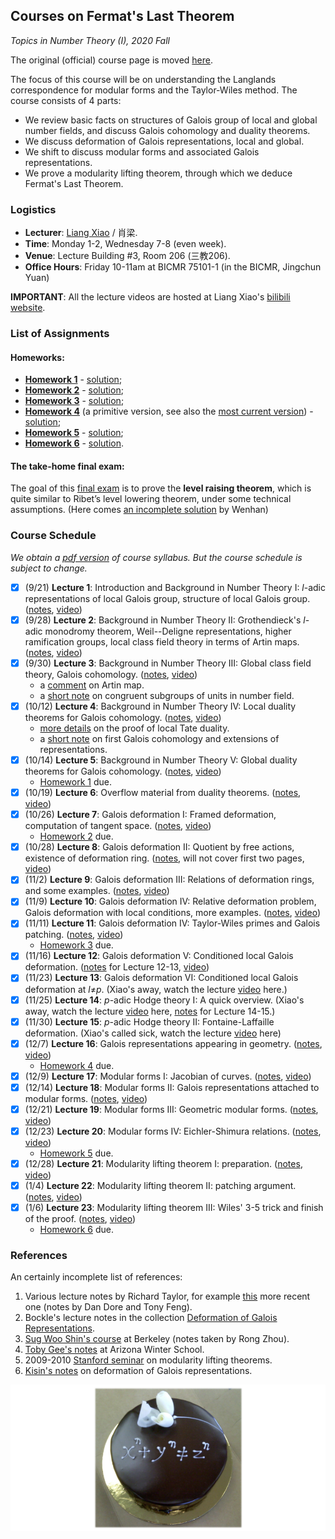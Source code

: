 ## Courses on Fermat's Last Theorem

_Topics in Number Theory (I), 2020 Fall_

The original (official) course page is moved [here](http://www.bicmr.pku.edu.cn/~lxiao/2020fall/2020fall.htm).

The focus of this course will be on understanding the Langlands correspondence for modular forms and the Taylor-Wiles method. The course consists of 4 parts:
  - We review basic facts on structures of Galois group of local and global number fields, and discuss Galois cohomology and duality theorems.
  - We discuss deformation of Galois representations, local and global.
  - We shift to discuss modular forms and associated Galois representations.
  - We prove a modularity lifting theorem, through which we deduce Fermat's Last Theorem.

### Logistics
- **Lecturer**: [Liang Xiao](http://faculty.bicmr.pku.edu.cn/~lxiao/index.htm) / 肖梁.
- **Time**: Monday 1-2, Wednesday 7-8 (even week).
- **Venue**: Lecture Building #3, Room 206 (三教206).
- **Office Hours**: Friday 10-11am at BICMR 75101-1 (in the BICMR, Jingchun Yuan)

**IMPORTANT**: All the lecture videos are hosted at Liang Xiao's [bilibili website](https://www.bilibili.com/video/BV17y4y127sG/).

### List of Assignments

#### Homeworks:
- [**Homework 1**](././Exercise1.pdf) - [solution](././Exercise1-soln.pdf);
- [**Homework 2**](././Exercise2.pdf) - [solution](././Exercise2-soln.pdf);
- [**Homework 3**](././Exercise3.pdf) - [solution](././Exercise3-soln.pdf);
- [**Homework 4**](././Exercise4-prim.pdf) (a primitive version, see also the [most current version](././Exercise4.pdf)) - [solution](././Exercise4-soln.pdf);
- [**Homework 5**](././Exercise5.pdf) - [solution](././Exercise5-soln.pdf);
- [**Homework 6**](././Exercise6.pdf) - [solution](././Exercise6-soln.pdf).

#### The take-home final exam:

The goal of this [final exam](././final-exam.pdf) is to prove the **level raising theorem**, which is quite similar to Ribet’s level lowering theorem, under some technical assumptions. (Here comes [an incomplete solution](././final-soln.pdf) by Wenhan)


### Course Schedule

_We obtain a [pdf version](././syllabus0.pdf) of course syllabus. But the course schedule is subject to change._

- [x] (9/21) **Lecture 1**: Introduction and Background in Number Theory I: _l_-adic representations of local Galois group, structure of local Galois group. ([notes](././Lecture1.pdf), [video](https://www.bilibili.com/video/BV17y4y127sG?p=1))
- [x] (9/28) **Lecture 2**: Background in Number Theory II: Grothendieck's _l_-adic monodromy theorem, Weil--Deligne representations, higher ramification groups, local class field theory in terms of Artin maps. ([notes](././Lecture2.pdf), [video](https://www.bilibili.com/video/BV17y4y127sG?p=2))
- [x] (9/30) **Lecture 3**: Background in Number Theory III: Global class field theory, Galois cohomology. ([notes](././Lecture3.pdf), [video](https://www.bilibili.com/video/BV17y4y127sG?p=3))
  - a [comment](././comment1.pdf) on Artin map.
  - a [short note](././comment2.pdf) on congruent subgroups of units in number field.
- [x] (10/12) **Lecture 4**: Background in Number Theory IV: Local duality theorems for Galois cohomology. ([notes](././Lecture4.pdf), [video](https://www.bilibili.com/video/BV17y4y127sG?p=4))
  - [more details](././comment3.pdf) on the proof of local Tate duality.
  - a [short note](././comment4.pdf) on first Galois cohomology and extensions of representations.
- [x] (10/14) **Lecture 5**: Background in Number Theory V: Global duality theorems for Galois cohomology. ([notes](././Lecture5.pdf), [video](https://www.bilibili.com/video/BV17y4y127sG?p=5))
  - [Homework 1](././Exercise1.pdf) due.
- [x] (10/19) **Lecture 6**: Overflow material from duality theorems. ([notes](././Lecture6.pdf), [video](https://www.bilibili.com/video/BV17y4y127sG?p=6))
- [x] (10/26) **Lecture 7**: Galois deformation I: Framed deformation, computation of tangent space. ([notes](././Lecture7.pdf), [video](https://www.bilibili.com/video/BV17y4y127sG?p=7))
  - [Homework 2](././Exercise2.pdf) due.
- [x] (10/28) **Lecture 8**: Galois deformation II: Quotient by free actions, existence of deformation ring. ([notes](././Lecture8.pdf), will not cover first two pages, [video](https://www.bilibili.com/video/BV17y4y127sG?p=8))
- [x] (11/2) **Lecture 9**: Galois deformation III: Relations of deformation rings, and some examples. ([notes](././Lecture9.pdf), [video](https://www.bilibili.com/video/BV17y4y127sG?p=9))
- [x] (11/9) **Lecture 10**: Galois deformation IV: Relative deformation problem, Galois deformation with local conditions, more examples. ([notes](././Lecture10.pdf), [video](https://www.bilibili.com/video/BV17y4y127sG?p=10))
- [x] (11/11) **Lecture 11**: Galois deformation IV: Taylor-Wiles primes and Galois patching. ([notes](././Lecture11.pdf), [video](https://www.bilibili.com/video/BV17y4y127sG?p=11))
  - [Homework 3](././Exercise3.pdf) due.
- [x] (11/16) **Lecture 12**: Galois deformation V: Conditioned local Galois deformation. ([notes](././Lecture12.pdf) for Lecture 12-13, [video](https://www.bilibili.com/video/BV17y4y127sG?p=12))
- [x] (11/23) **Lecture 13**: Galois deformation VI: Conditioned local Galois deformation at _l_≠_p_. (Xiao's away, watch the lecture [video](https://www.bilibili.com/video/BV17y4y127sG?p=13) here.)
- [x] (11/25) **Lecture 14**: _p_-adic Hodge theory I: A quick overview. (Xiao's away, watch the lecture [video](https://www.bilibili.com/video/BV17y4y127sG?p=14) here, [notes](././Lecture14.pdf) for Lecture 14-15.)
- [x] (11/30) **Lecture 15**: _p_-adic Hodge theory II: Fontaine-Laffaille deformation. (Xiao's called sick, watch the lecture [video](https://www.bilibili.com/video/BV17y4y127sG?p=15) here) 
- [x] (12/7) **Lecture 16**: Galois representations appearing in geometry. ([notes](././Lecture16.pdf), [video](https://www.bilibili.com/video/BV17y4y127sG?p=16))
  - [Homework 4](././Exercise4.pdf) due.
- [x] (12/9) **Lecture 17**: Modular forms I: Jacobian of curves. ([notes](././Lecture17.pdf), [video](https://www.bilibili.com/video/BV17y4y127sG?p=17))
- [x] (12/14) **Lecture 18**: Modular forms II: Galois representations attached to modular forms. ([notes](././Lecture18.pdf), [video](https://www.bilibili.com/video/BV17y4y127sG?p=18))
- [x] (12/21) **Lecture 19**: Modular forms III: Geometric modular forms. ([notes](././Lecture19.pdf), [video](https://www.bilibili.com/video/BV17y4y127sG?p=19))
- [x] (12/23) **Lecture 20**: Modular forms IV: Eichler-Shimura relations. ([notes](././Lecture20.pdf), [video](https://www.bilibili.com/video/BV17y4y127sG?p=20))
  - [Homework 5](././Exercise5.pdf) due.
- [x] (12/28) **Lecture 21**: Modularity lifting theorem I: preparation. ([notes](././Lecture21.pdf), [video](https://www.bilibili.com/video/BV17y4y127sG?p=21))
- [x] (1/4) **Lecture 22**: Modularity lifting theorem II: patching argument. ([notes](././Lecture22.pdf), [video](https://www.bilibili.com/video/BV17y4y127sG?p=22))
- [x] (1/6) **Lecture 23**: Modularity lifting theorem III: Wiles' 3-5 trick and finish of the proof. ([notes](././Lecture23.pdf), [video](https://www.bilibili.com/video/BV17y4y127sG?p=23))
  - [Homework 6](././Exercise6.pdf) due.


### References

An certainly incomplete list of references:
1. Various lecture notes by Richard Taylor, for example [this](https://www.mit.edu/~fengt/249A_2018.pdf) more recent one (notes by Dan Dore and Tony Feng).
2. Bockle's lecture notes in the collection [Deformation of Galois Representations](https://link.springer.com/chapter/10.1007/978-3-0348-0618-3_2).
3. [Sug Woo Shin's course](https://gauss.math.yale.edu/~rz289/Galois_reps.pdf) at Berkeley (notes taken by Rong Zhou).
4. [Toby Gee's notes](https://wwwf.imperial.ac.uk/~tsg/Index_files/ArizonaWinterSchool2013.pdf) at Arizona Winter School.
5. 2009-2010 [Stanford seminar](https://math.stanford.edu/~conrad/modseminar/) on modularity lifting theorems.
6. [Kisin's notes](https://www.claymath.org/sites/default/files/kisin.pdf) on deformation of Galois representations.

![fermat-bg](././fermat-bg.png)
